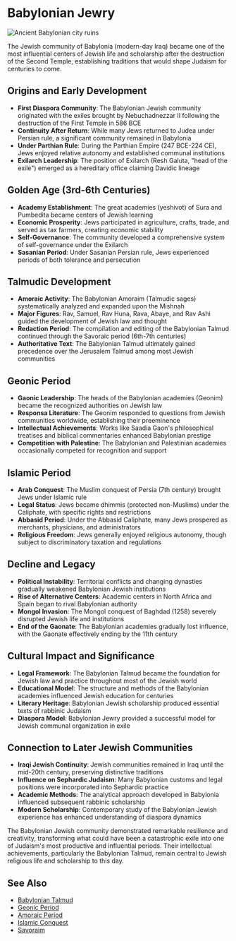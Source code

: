 # Babylonian Jewry

![Ancient Babylonian city ruins](babylonian_city.jpg)

The Jewish community of Babylonia (modern-day Iraq) became one of the most influential centers of Jewish life and scholarship after the destruction of the Second Temple, establishing traditions that would shape Judaism for centuries to come.

## Origins and Early Development

- **First Diaspora Community**: The Babylonian Jewish community originated with the exiles brought by Nebuchadnezzar II following the destruction of the First Temple in 586 BCE
- **Continuity After Return**: While many Jews returned to Judea under Persian rule, a significant community remained in Babylonia
- **Under Parthian Rule**: During the Parthian Empire (247 BCE-224 CE), Jews enjoyed relative autonomy and established communal institutions
- **Exilarch Leadership**: The position of Exilarch (Resh Galuta, "head of the exile") emerged as a hereditary office claiming Davidic lineage

## Golden Age (3rd-6th Centuries)

- **Academy Establishment**: The great academies (yeshivot) of Sura and Pumbedita became centers of Jewish learning
- **Economic Prosperity**: Jews participated in agriculture, crafts, trade, and served as tax farmers, creating economic stability
- **Self-Governance**: The community developed a comprehensive system of self-governance under the Exilarch
- **Sasanian Period**: Under Sasanian Persian rule, Jews experienced periods of both tolerance and persecution

## Talmudic Development

- **Amoraic Activity**: The Babylonian Amoraim (Talmudic sages) systematically analyzed and expanded upon the Mishnah
- **Major Figures**: Rav, Samuel, Rav Huna, Rava, Abaye, and Rav Ashi guided the development of Jewish law and thought
- **Redaction Period**: The compilation and editing of the Babylonian Talmud continued through the Savoraic period (6th-7th centuries)
- **Authoritative Text**: The Babylonian Talmud ultimately gained precedence over the Jerusalem Talmud among most Jewish communities

## Geonic Period

- **Gaonic Leadership**: The heads of the Babylonian academies (Geonim) became the recognized authorities on Jewish law
- **Responsa Literature**: The Geonim responded to questions from Jewish communities worldwide, establishing their preeminence
- **Intellectual Achievements**: Works like Saadia Gaon's philosophical treatises and biblical commentaries enhanced Babylonian prestige
- **Competition with Palestine**: The Babylonian and Palestinian academies occasionally competed for recognition and support

## Islamic Period

- **Arab Conquest**: The Muslim conquest of Persia (7th century) brought Jews under Islamic rule
- **Legal Status**: Jews became dhimmis (protected non-Muslims) under the Caliphate, with specific rights and restrictions
- **Abbasid Period**: Under the Abbasid Caliphate, many Jews prospered as merchants, physicians, and administrators
- **Religious Freedom**: Jews generally enjoyed religious autonomy, though subject to discriminatory taxation and regulations

## Decline and Legacy

- **Political Instability**: Territorial conflicts and changing dynasties gradually weakened Babylonian Jewish institutions
- **Rise of Alternative Centers**: Academic centers in North Africa and Spain began to rival Babylonian authority
- **Mongol Invasion**: The Mongol conquest of Baghdad (1258) severely disrupted Jewish life and institutions
- **End of the Gaonate**: The Babylonian academies gradually lost influence, with the Gaonate effectively ending by the 11th century

## Cultural Impact and Significance

- **Legal Framework**: The Babylonian Talmud became the foundation for Jewish law and practice throughout most of the Jewish world
- **Educational Model**: The structure and methods of the Babylonian academies influenced Jewish education for centuries
- **Literary Heritage**: Babylonian Jewish scholarship produced essential texts of rabbinic Judaism
- **Diaspora Model**: Babylonian Jewry provided a successful model for Jewish communal organization in exile

## Connection to Later Jewish Communities

- **Iraqi Jewish Continuity**: Jewish communities remained in Iraq until the mid-20th century, preserving distinctive traditions
- **Influence on Sephardic Judaism**: Many Babylonian customs and legal positions were incorporated into Sephardic practice
- **Academic Methods**: The analytical approach developed in Babylonia influenced subsequent rabbinic scholarship
- **Modern Scholarship**: Contemporary study of the Babylonian Jewish experience has enhanced understanding of diaspora dynamics

The Babylonian Jewish community demonstrated remarkable resilience and creativity, transforming what could have been a catastrophic exile into one of Judaism's most productive and influential periods. Their intellectual achievements, particularly the Babylonian Talmud, remain central to Jewish religious life and scholarship to this day.

## See Also

- [Babylonian Talmud](./babylonian_talmud.md)
- [Geonic Period](./geonic_period.md)
- [Amoraic Period](./amoraic_period.md)
- [Islamic Conquest](./islamic_conquest.md)
- [Savoraim](./savoraim.md)
